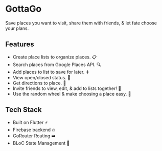 # GottaGo

Save places you want to visit, share them with friends, & let fate choose your plans.

## Features
- Create place lists to organize places. 📋
- Search places from Google Places API. 🔍
- Add places to list to save for later. ➕
- View open/closed status. 🏬
- Get directions to place. 📍
- Invite friends to view, edit, & add to lists together! 📨
- Use the random wheel & make choosing a place easy. 🎲
 
## Tech Stack
- Built on Flutter ⚡
- Firebase backend 🔥
- GoRouter Routing ➡️
- BLoC State Management 💾
